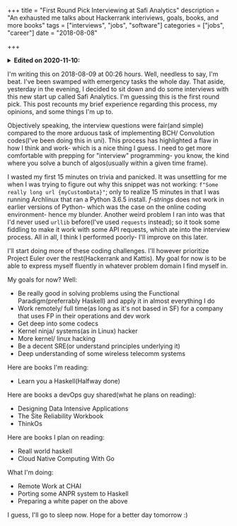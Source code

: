 +++
title = "First Round Pick Interviewing at Safi Analytics"
description = "An exhausted me talks about Hackerrank interiviews, goals, books, and more books"
tags = ["interviews", "jobs", "software"]
categories = ["jobs", "career"]
date = "2018-08-08"

+++

<details>
<summary><b>Edited on 2020-11-10:</b></summary>

<ul>
<li>Fixed typos.</li>
<li>Fixed some improper sentence structures.</li>
<li>Edited out some misleading opinions.</li>
</ul>

<p><b>Commit:</b> <i>e22c1af</i></p>
<p>
<b>Commentary:</b> <i>In hindsight, the interview was ok: not great, and not bad
either. I'm glad I never landed this role. Had I landed a role, who
knows what the aftermath would have been? What I do know now is that
I'm happy where I am: I get paid to hack in Sheme(Guile) :)</i>
</p>
<hr style="border-top: 1px solid #8c8c8c;">
</details>

I'm writing this on 2018-08-09 at 00:26 hours. Well, needless to say, I'm beat. I've been swamped with emergency tasks the whole day. That aside, yesterday in the evening, I decided to sit down and do some interviews with this new start up called Safi Analytics. I'm guessing this is the first round pick. This post recounts my brief experience regarding this process, my opinions, and some things I'm up to.

Objectively speaking, the interview questions were fair(and simple) compared to the more arduous task of implementing BCH/ Convolution codes(I've been doing this in uni). This process has highlighted a flaw in how I think and work- which is a nice thing I guess. I need to get more comfortable with prepping for "interview" programming- you know, the kind where you solve a bunch of algos(usually within a given time frame).

I wasted my first 15 minutes on trivia and panicked. It was unsettling for me when I was trying to figure out why this snippet was not working: `f"Some really long url {myCustomData}"`; only to realize 15 minutes in that I was running Archlinux that ran a Python 3.6.5 install. *f-strings* does not work in earlier versions of Python- which was the case on the online coding environment- hence my blunder. Another weird problem I ran into was that I'd never used `urllib` before(I've used `requests` instead); so it took some fiddling to make it work with some API requests, which ate into the interview process. All in all, I think I performed poorly- I'll improve on this later.

I'll start doing more of these coding challenges. I'll however prioritize Project Euler over the rest(Hackerrank and Kattis). My goal for now is to be able to express myself fluently in whatever problem domain I find myself in. 

My goals for now? Well:

- Be really good in solving problems using the Functional Paradigm(preferrably Haskell) and apply it in almost everything I do  
- Work remotely/ full time(as long as it's not based in SF) for a company that uses FP in their operations and dev work  
- Get deep into some codecs  
- Kernel ninja/ systems(as in Linux) hacker  
- More kernel/ linux hacking  
- Be a decent SRE(or understand principles underlying it)  
- Deep understanding of some wireless telecomm systems

Here are books I'm reading:

- Learn you a Haskell(Halfway done)

Here are books a devOps guy shared(what he plans on reading):

- Designing Data Intensive Applications  
- The Site Reliability Workbook  
- ThinkOs  

Here are books I plan on reading:

- Reall world haskell  
- Cloud Native Computing With Go  

What I'm doing:

- Remote Work at CHAI  
- Porting some ANPR system to Haskell  
- Preparing a white paper on the above  

I guess, I'll go to sleep now. Hope for a better day tomorrow :)
